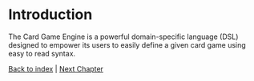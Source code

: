 # Introduction

The Card Game Engine is a powerful domain-specific language (DSL) designed to empower its users to easily define a given card game using easy to read syntax.

<!--todo add examples for the syntax-->

[Back to index](../index.md) |
[Next Chapter](../development_process/index.md)
